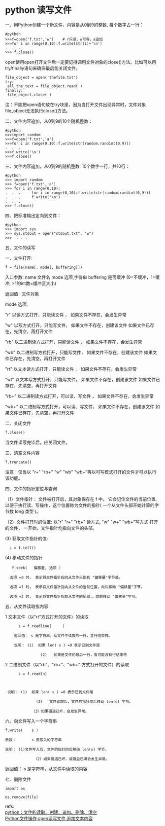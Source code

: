 # python 读写文件

一、用Python创建一个新文件，内容是从0到9的整数, 每个数字占一行：

	#python
	>>>f=open('f.txt','w')    # r只读，w可写，a追加
	>>>for i in range(0,10):f.write(str(i)+'\n')
	.  .  .
	>>> f.close()

open使用open打开文件后一定要记得调用文件对象的close()方法。比如可以用try/finally语句来确保最后能关闭文件。  

	file_object = open('thefile.txt')  
	try:  
	 all_the_text = file_object.read( )  
	finally:  
	 file_object.close( )  
注：不能把open语句放在try块里，因为当打开文件出现异常时，文件对象file_object无法执行close()方法。 

二、文件内容追加，从0到9的10个随机整数：

	#python
	>>>import random
	>>>f=open('f.txt','a')
	>>>for i in range(0,10):f.write(str(random.randint(0,9)))
	.  .  .
	>>>f.write('\n')
	>>>f.close()
三、文件内容追加，从0到9的随机整数, 10个数字一行，共10行：

	#python
	>>> import random
	>>> f=open('f.txt','a')
	>>> for i in range(0,10):
	.  .  .     for i in range(0,10):f.write(str(random.randint(0,9))) 
	.  .  .     f.write('\n')    
	.  .  .
	>>> f.close()
四、把标准输出定向到文件：

	#python
	>>> import sys
	>>> sys.stdout = open("stdout.txt", "w")
	>>>  . . .

五、文件的读写

一、文件打开:

	f = file(name[, mode[, buffering]])

入口参数:   name 文件名
            mode   选项,字符串
            buffering   是否缓冲 (0=不缓冲，1=缓冲, >1的int数=缓冲区大小)

返回值 : 文件对象

mode 选项:

"r"   以读方式打开，只能读文件 ， 如果文件不存在，会发生异常      

"w" 以写方式打开，只能写文件， 如果文件不存在，创建该文件
	如果文件已存在，先清空，再打开文件

"rb"   以二进制读方式打开，只能读文件 ， 如果文件不存在，会发生异常      

"wb" 以二进制写方式打开，只能写文件， 如果文件不存在，创建该文件
	如果文件已存在，先清空，再打开文件

"rt"   以文本读方式打开，只能读文件 ， 如果文件不存在，会发生异常      

"wt" 以文本写方式打开，只能写文件， 如果文件不存在，创建该文件
	如果文件已存在，先清空，再打开文件

"rb+"   以二进制读方式打开，可以读、写文件 ， 如果文件不存在，会发生异常      

"wb+" 以二进制写方式打开，可以读、写文件， 如果文件不存在，创建该文件
	如果文件已存在，先清空，再打开文件

二、关闭文件

	f.close()

当文件读写完毕后，应关闭文件。

三、清空文件内容

	f.truncate()

注意：仅当以 "r+"   "rb+"    "w"   "wb" "wb+"等以可写模式打开的文件才可以执行该功能。

四、文件的指针定位与查询

（1）文件指针：
      文件被打开后，其对象保存在 f 中， 它会记住文件的当前位置,以便于执行读、写操作，这个位置称为文件的指针( 一个从文件头部开始计算的字节数 long 类型 )。

（2）文件打开时的位置:
      以"r"   "r+"   "rb+" 读方式, "w"   "w+"   "wb+"写方式 打开的文件，
     一开始，文件指针均指向文件的头部。

(3) 获取文件指针的值:

      L = f.tell()

(4) 移动文件的指针

       f.seek(   偏移量, 选项 )

      选项 =0 时， 表示将文件指针指向从文件头部到 "偏移量"字节处。

      选项 =1 时， 表示将文件指针指向从文件的当前位置，向后移动 "偏移量"字节。

      选项 =2 时， 表示将文件指针指向从文件的尾部，，向前移动 "偏移量"字节。

五、从文件读取指内容   

1 文本文件（以"rt"方式打开的文件）的读取  

          s = f.readline(     )

        返回值： s 是字符串，从文件中读取的一行，含行结束符。

        说明： (1)  如果 len( s ) =0 表示已到文件尾

                    (2)   如果是文件的最后一行，有可能没有行结束符

2 二进制文件（以"rb"、"rb+"、"wb+" 方式打开的文件）的读取  

          s = f.read(n)

   

     说明： (1)  如果 len( s ) =0 表示已到文件尾

                  (2)   文件读取后，文件的指针向后移动 len(s) 字节。

                （3）如果磁道已坏，会发生异常。

六、向文件写入一个字符串   

    f.write(    s )

    参数：       s 要写入的字符串

    说明： (1)文件写入后，文件的指针向后移动 len(s) 字节。

                 （2）如果磁道已坏，或磁盘已满会发生异常。

      

返回值： s 是字符串，从文件中读取的内容

七、删除文件

	import os

	os.remove(file)

refs:  
[python：文件的读取、创建、追加、删除、清空 ](http://zhaojing366.blog.163.com/blog/static/95238402011924113635947/)  
[Python文件操作,open读写文件,追加文本内容 ](http://blog.csdn.net/yybjroam05/article/details/6825123)  